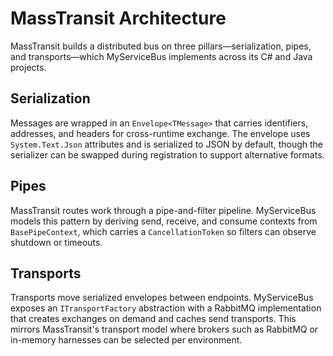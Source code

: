 # MassTransit Architecture

MassTransit builds a distributed bus on three pillars—serialization, pipes, and transports—which MyServiceBus implements across its C# and Java projects.

## Serialization

Messages are wrapped in an `Envelope<TMessage>` that carries identifiers, addresses, and headers for cross-runtime exchange. The envelope uses `System.Text.Json` attributes and is serialized to JSON by default, though the serializer can be swapped during registration to support alternative formats.

## Pipes

MassTransit routes work through a pipe-and-filter pipeline. MyServiceBus models this pattern by deriving send, receive, and consume contexts from `BasePipeContext`, which carries a `CancellationToken` so filters can observe shutdown or timeouts.

## Transports

Transports move serialized envelopes between endpoints. MyServiceBus exposes an `ITransportFactory` abstraction with a RabbitMQ implementation that creates exchanges on demand and caches send transports. This mirrors MassTransit's transport model where brokers such as RabbitMQ or in-memory harnesses can be selected per environment.

